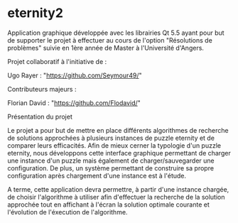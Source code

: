 # eternity2

Application graphique développée avec les librairies Qt 5.5 ayant pour but
de supporter le projet à effectuer au cours de l'option "Résolutions de
problèmes" suivie en 1ère année de Master à l'Université d'Angers.

Projet collaboratif à l'initiative de :

Ugo Rayer : "https://github.com/Seymour49/"

Contributeurs majeurs :

Florian David : "https://github.com/Flodavid/"


Présentation du projet

Le projet a pour but de mettre en place différents algorithmes de recherche
de solutions approchées à plusieurs instances de puzzle eternity et de comparer
leurs efficacités.
Afin de mieux cerner la typologie d'un puzzle eternity, nous développons cette
interface graphique permettant de charger une instance d'un puzzle mais également
de charger/sauvegarder une configuration.
De plus, un système permettant de construire sa propre configuration après chargement
d'une instance est à l'étude.

A terme, cette application devra permettre, à partir d'une instance chargée, de
choisir l'algorithme à utiliser afin d'effectuer la recherche de la solution approchée
tout en affichant à l'écran la solution optimale courante et l'évolution de l'éxecution
de l'algorithme.

